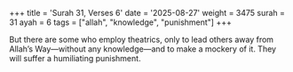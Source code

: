 +++
title = 'Surah 31, Verses 6'
date = '2025-08-27'
weight = 3475
surah = 31
ayah = 6
tags = ["allah", "knowledge", "punishment"]
+++

But there are some who employ theatrics, only to lead others away from Allah’s Way—without any knowledge—and to make a mockery of it. They will suffer a humiliating punishment.
